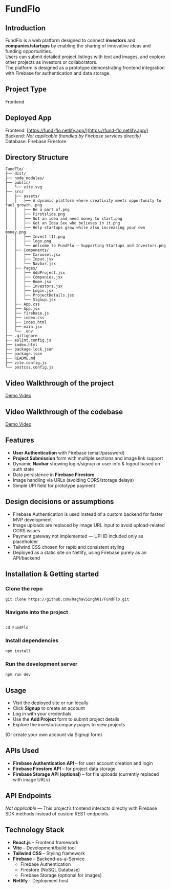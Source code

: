 # FundFlo

## Introduction
FundFlo is a web platform designed to connect **investors** and **companies/startups** by enabling the sharing of innovative ideas and funding opportunities.  
Users can submit detailed project listings with text and images, and explore other projects as investors or collaborators.  
The platform is designed as a prototype demonstrating frontend integration with Firebase for authentication and data storage.

## Project Type
Frontend

## Deployed App
Frontend: [https://fund-flo.netlify.app/](https://fund-flo.netlify.app/)  
Backend: *Not applicable (handled by Firebase services directly)*  
Database: Firebase Firestore

## Directory Structure
```
FundFlo/
├── dist/
├── node_modules/
├── public/
│   └── vite.svg
├── src/
│   ├── assets/
│   │   ├── A dynamic platform where creativity meets opportunity to fuel growth..png
│   │   ├── Be a part of.png
│   │   ├── Firstslide.png
│   │   ├── Got an idea and need money to start.png
│   │   ├── Got an Idea See who believes in it.png
│   │   ├── Help startups grow while also increasing your own money.png
│   │   ├── Invest (1).png
│   │   ├── logo.png
│   │   └── Welcome to FundFlo — Supporting Startups and Investors.png
│   ├── Components/
│   │   ├── Carousel.jsx
│   │   ├── Input.jsx
│   │   └── Navbar.jsx
│   ├── Pages/
│   │   ├── AddProject.jsx
│   │   ├── Companies.jsx
│   │   ├── Home.jsx
│   │   ├── Investors.jsx
│   │   ├── Login.jsx
│   │   ├── ProjectDetails.jsx
│   │   └── Signup.jsx
│   ├── App.css
│   ├── App.jsx
│   ├── firebase.js
│   ├── index.css
│   ├── index.html
│   ├── main.jsx
│   └── .env
├── .gitignore
├── eslint.config.js
├── index.html
├── package-lock.json
├── package.json
├── README.md
├── vite.config.js
└── postcss.config.js
```

## Video Walkthrough of the project
[Demo Video]()


## Video Walkthrough of the codebase
[Demo Video]()

## Features
- **User Authentication** with Firebase (email/password)
- **Project Submission** form with multiple sections and image link support
- Dynamic **Navbar** showing login/signup or user info & logout based on auth state
- Data persistence in **Firebase Firestore**
- Image handling via URLs (avoiding CORS/storage delays)
- Simple UPI field for prototype payment

## Design decisions or assumptions
- Firebase Authentication is used instead of a custom backend for faster MVP development
- Image uploads are replaced by image URL input to avoid upload-related CORS issues
- Payment gateway not implemented — UPI ID included only as placeholder
- Tailwind CSS chosen for rapid and consistent styling
- Deployed as a static site on Netlify, using Firebase purely as an API/backend

## Installation & Getting started

### Clone the repo
```
git clone https://github.com/RaghavSingh01/FundFlo.git
```
### Navigate into the project
```

cd FundFlo
```
### Install dependencies
```
npm install
```

### Run the development server
```
npm run dev
```

## Usage
- Visit the deployed site or run locally
- Click **Signup** to create an account
- Log in with your credentials
- Use the **Add Project** form to submit project details
- Explore the investor/company pages to view projects

(Or create your own account via Signup form)

## APIs Used
- **Firebase Authentication API** – for user account creation and login
- **Firebase Firestore API** – for project data storage
- **Firebase Storage API (optional)** – for file uploads (currently replaced with image URLs)

## API Endpoints
*Not applicable* — This project’s frontend interacts directly with Firebase SDK methods instead of custom REST endpoints.  


## Technology Stack
- **React.js** – Frontend framework
- **Vite** – Development/build tool
- **Tailwind CSS** – Styling framework
- **Firebase** – Backend-as-a-Service
  - Firebase Authentication
  - Firestore (NoSQL Database)
  - Firebase Storage (optional for images)
- **Netlify** – Deployment host

